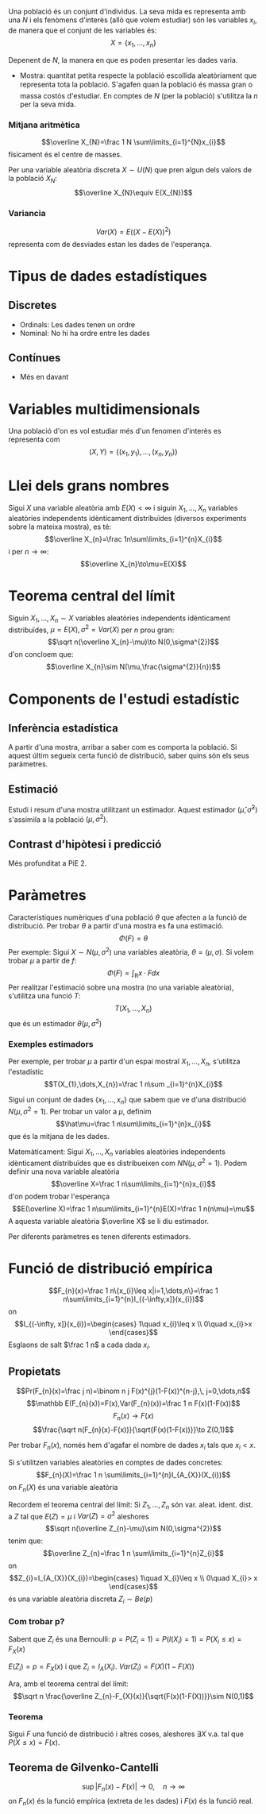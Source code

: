 Una població és un conjunt d'individus. La seva mida es representa amb una $N$ i els fenòmens d'interès (allò que volem estudiar) són les variables $x_{i}$, de manera que el conjunt de les variables és: $$X=\{x_{1},\dots,x_{n}\}$$

Depenent de $N$, la manera en que es poden presentar les dades varia.

- Mostra: quantitat petita respecte la població escollida aleatòriament que representa tota la població. S'agafen quan la població és massa gran o massa costós d'estudiar. En comptes de $N$ (per la població) s'utilitza la $n$ per la seva mida.
### Mitjana aritmètica
$$\overline X_{N}=\frac 1 N \sum\limits_{i=1}^{N}x_{i}$$ físicament és el centre de masses.

Per una variable aleatòria discreta $X\sim U(N)$ que pren algun dels valors de la població $X_{N}$: $$\overline X_{N}\equiv E(X_{N})$$
### Variancia
$$Var(X)=E((X-E(X))^{2})$$ representa com de desviades estan les dades de l'esperança.

# Tipus de dades estadístiques
## Discretes
- Ordinals: Les dades tenen un ordre
- Nominal: No hi ha ordre entre les dades

## Contínues
- Més en davant

# Variables multidimensionals
Una població d'on es vol estudiar més d'un fenomen d'interès es representa com $$(X,Y)=\{(x_{1},y_{1}),\dots,(x_{n},y_{n})\}$$

# Llei dels grans nombres
Sigui $X$ una variable aleatòria amb $E(X)<\infty$ i siguin $X_{1},\dots,X_{n}$ variables aleatòries independents idènticament distribuïdes (diversos experiments sobre la mateixa mostra), es té: $$\overline X_{n}=\frac 1n\sum\limits_{i=1}^{n}X_{i}$$ i per $n\to\infty$:$$\overline X_{n}\to\mu=E(X)$$
# Teorema central del límit
Siguin $X_{1},\dots,X_{n}\sim X$ variables aleatòries independents idènticament distribuïdes, $\mu=E(X),\,\sigma^{2}=Var(X)$ per $n$ prou gran: $$\sqrt n(\overline X_{n}-\mu)\to N(0,\sigma^{2})$$ d'on concloem que: $$\overline X_{n}\sim N(\mu,\frac{\sigma^{2}}{n})$$
# Components de l'estudi estadístic
## Inferència estadística
A partir d'una mostra, arribar a saber com es comporta la població. Si aquest últim segueix certa funció de distribució, saber quins són els seus paràmetres.

## Estimació
Estudi i resum d'una mostra utilitzant un estimador. Aquest estimador $(\hat\mu,\hat\sigma^{2})$ s'assimila a la població $(\mu,\sigma^{2})$.

## Contrast d'hipòtesi i predicció
Més profunditat a PiE 2.

# Paràmetres
Característiques numèriques d'una població $\theta$ que afecten a la funció de distribució. Per trobar $\theta$ a partir d'una mostra es fa una estimació. $$\Phi(F)=\theta$$ Per exemple: Sigui $X\sim N(\mu,\sigma^{2})$ una variables aleatòria, $\theta=(\mu,\sigma)$. Si volem trobar $\mu$ a partir de $f$: $$\Phi(F)=\int_{\mathbb R}x·Fdx$$
Per realitzar l'estimació sobre una mostra (no una variable aleatòria), s'utilitza una funció $T$: $$T(X_{1},\dots,X_{n})$$ que és un estimador $\theta (\mu,\sigma^{2})$ 
### Exemples estimadors
Per exemple, per trobar $\mu$ a partir d'un espai mostral $X_{1},\dots,X_{n}$, s'utilitza l'estadístic $$T(X_{1},\dots,X_{n})=\frac 1 n\sum _{i=1}^{n}X_{i}$$

Sigui un conjunt de dades $\{x_{1},\dots,x_{n}\}$ que sabem que ve d'una distribució $N(\mu,\sigma^{2}=1)$. Per trobar un valor a $\mu$, definim $$\hat\mu=\frac 1 n\sum\limits_{i=1}^{n}x_{i}$$ que és la mitjana de les dades.

Matemàticament: Sigui $X_{1},\dots,X_{n}$ variables aleatòries independents idènticament distribuïdes que es distribueixen com $NN(\mu,\sigma^{2}=1)$. Podem definir una nova variable aleatòria $$\overline X=\frac 1 n\sum\limits_{i=1}^{n}x_{i}$$ d'on podem trobar l'esperança $$E(\overline X)=\frac 1 n\sum\limits_{i=1}^{n}E(X)=\frac 1 n(n\mu)=\mu$$ A aquesta variable aleatòria $\overline X$ se li diu estimador.

Per diferents paràmetres es tenen diferents estimadors.


# Funció de distribució empírica
$$F_{n}(x)=\frac 1 n\{x_{i}\leq x|i=1,\dots,n\}=\frac 1 n\sum\limits_{i=1}^{n}I_{(-\infty,x]}(x_{i})$$ on $$I_{(-\infty, x]}(x_{i})=\begin{cases}
1\quad x_{i}\leq x \\
0\quad x_{i}>x
\end{cases}$$ Esglaons de salt $\frac 1 n$ a cada dada $x_{i}$.

## Propietats
$$Pr(F_{n}(x)=\frac j n)=\binom n j F(x)^{j}(1-F(x))^{n-j},\, j=0,\dots,n$$
$$\mathbb E(F_{n}(x))=F(x),Var(F_{n}(x))=\frac 1 n F(x)(1-F(x))$$
$$F_{n}(x)\to F(x)$$
$$\frac{\sqrt n(F_{n}(x)-F(x))}{\sqrt{F(x)(1-F(x))}}\to Z(0,1)$$


Per trobar $F_{n}(x)$, només hem d'agafar el nombre de dades $x_{i}$ tals que $x_{i}<x$.

Si s'utilitzen variables aleatòries en comptes de dades concretes: $$F_{n}(X)=\frac 1 n \sum\limits_{i=1}^{n}I_{A_{X}}(X_{i})$$ on $F_{n}(X)$ és una variable aleatòria

Recordem el teorema central del límit:
Si $Z_{1},\dots,Z_{n}$ són var. aleat. ident. dist. a $Z$ tal que $E(Z)=\mu$ i $Var(Z)=\sigma^{2}$ aleshores $$\sqrt n(\overline Z_{n}-\mu)\sim N(0,\sigma^{2})$$
tenim que: $$\overline Z_{n}=\frac 1 n \sum\limits_{i=1}^{n}Z_{i}$$ on $$Z_{i}=I_{A_{X}}(X_{i})=\begin{cases}
1\quad X_{i}\leq x \\
0\quad X_{i}> x
\end{cases}$$ és una variable aleatòria discreta $Z_{i}\sim Be(p)$

### Com trobar p?
Sabent que $Z_{i}$ és una Bernoulli:
$p=P(Z_{i}=1)=P(I(X_{i})=1)=P(X_{i}\leq x)=F_{X}(x)$

$E(Z_{i})=p=F_{X}(x)$ i que $Z_{i}=I_{A}(X_{i})$.
$Var(Z_{i})=F(X)(1-F(X))$ 

Ara, amb el teorema central del límit: $$\sqrt n \frac{\overline Z_{n}-F_{X}(x)}{\sqrt{F(x)(1-F(X))}}\sim N(0,1)$$
### Teorema
Sigui $F$ una funció de distribució i altres coses, aleshores $\exists X$ v.a. tal que $P(X\leq x)=F(x)$.

## Teorema de Gilvenko-Cantelli
$$\sup|F_{n}(x)-F(x)|\to0,\quad n\to\infty$$ on $F_{n}(x)$ és la funció empírica (extreta de les dades) i $F(x)$ és la funció real.